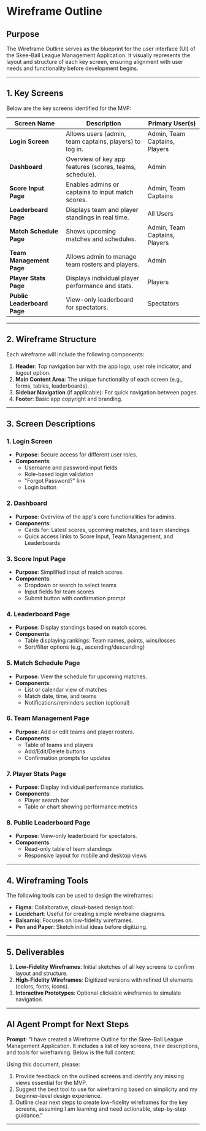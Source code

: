 # Wireframe Outline

## Purpose
The Wireframe Outline serves as the blueprint for the user interface (UI) of the Skee-Ball League Management Application. It visually represents the layout and structure of each key screen, ensuring alignment with user needs and functionality before development begins.

---

## 1. Key Screens
Below are the key screens identified for the MVP:

| Screen Name                 | Description                                              | Primary User(s)           |
|-----------------------------|----------------------------------------------------------|---------------------------|
| **Login Screen**            | Allows users (admin, team captains, players) to log in.  | Admin, Team Captains, Players |
| **Dashboard**               | Overview of key app features (scores, teams, schedule). | Admin                     |
| **Score Input Page**        | Enables admins or captains to input match scores.       | Admin, Team Captains      |
| **Leaderboard Page**        | Displays team and player standings in real time.        | All Users                 |
| **Match Schedule Page**     | Shows upcoming matches and schedules.                   | Admin, Team Captains, Players |
| **Team Management Page**    | Allows admin to manage team rosters and players.        | Admin                     |
| **Player Stats Page**       | Displays individual player performance and stats.       | Players                   |
| **Public Leaderboard Page** | View-only leaderboard for spectators.                   | Spectators                |

---

## 2. Wireframe Structure
Each wireframe will include the following components:
1. **Header**: Top navigation bar with the app logo, user role indicator, and logout option.
2. **Main Content Area**: The unique functionality of each screen (e.g., forms, tables, leaderboards).
3. **Sidebar Navigation** (if applicable): For quick navigation between pages.
4. **Footer**: Basic app copyright and branding.

---

## 3. Screen Descriptions

### **1. Login Screen**
- **Purpose**: Secure access for different user roles.
- **Components**:
   - Username and password input fields
   - Role-based login validation
   - "Forgot Password?" link
   - Login button

### **2. Dashboard**
- **Purpose**: Overview of the app's core functionalities for admins.
- **Components**:
   - Cards for: Latest scores, upcoming matches, and team standings
   - Quick access links to Score Input, Team Management, and Leaderboards

### **3. Score Input Page**
- **Purpose**: Simplified input of match scores.
- **Components**:
   - Dropdown or search to select teams
   - Input fields for team scores
   - Submit button with confirmation prompt

### **4. Leaderboard Page**
- **Purpose**: Display standings based on match scores.
- **Components**:
   - Table displaying rankings: Team names, points, wins/losses
   - Sort/filter options (e.g., ascending/descending)

### **5. Match Schedule Page**
- **Purpose**: View the schedule for upcoming matches.
- **Components**:
   - List or calendar view of matches
   - Match date, time, and teams
   - Notifications/reminders section (optional)

### **6. Team Management Page**
- **Purpose**: Add or edit teams and player rosters.
- **Components**:
   - Table of teams and players
   - Add/Edit/Delete buttons
   - Confirmation prompts for updates

### **7. Player Stats Page**
- **Purpose**: Display individual performance statistics.
- **Components**:
   - Player search bar
   - Table or chart showing performance metrics

### **8. Public Leaderboard Page**
- **Purpose**: View-only leaderboard for spectators.
- **Components**:
   - Read-only table of team standings
   - Responsive layout for mobile and desktop views

---

## 4. Wireframing Tools
The following tools can be used to design the wireframes:
- **Figma**: Collaborative, cloud-based design tool.
- **Lucidchart**: Useful for creating simple wireframe diagrams.
- **Balsamiq**: Focuses on low-fidelity wireframes.
- **Pen and Paper**: Sketch initial ideas before digitizing.

---

## 5. Deliverables
1. **Low-Fidelity Wireframes**: Initial sketches of all key screens to confirm layout and structure.
2. **High-Fidelity Wireframes**: Digitized versions with refined UI elements (colors, fonts, icons).
3. **Interactive Prototypes**: Optional clickable wireframes to simulate navigation.

---

## AI Agent Prompt for Next Steps
**Prompt**:
"I have created a Wireframe Outline for the Skee-Ball League Management Application. It includes a list of key screens, their descriptions, and tools for wireframing. Below is the full content:

<Insert Wireframe Outline Here>

Using this document, please:
1. Provide feedback on the outlined screens and identify any missing views essential for the MVP.
2. Suggest the best tool to use for wireframing based on simplicity and my beginner-level design experience.
3. Outline clear next steps to create low-fidelity wireframes for the key screens, assuming I am learning and need actionable, step-by-step guidance."

---

